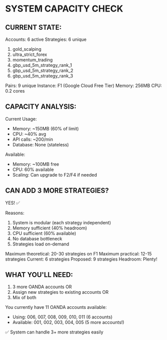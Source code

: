 # SYSTEM CAPACITY CHECK

## CURRENT STATE:

Accounts: 6 active
Strategies: 6 unique
  1. gold_scalping
  2. ultra_strict_forex
  3. momentum_trading
  4. gbp_usd_5m_strategy_rank_1
  5. gbp_usd_5m_strategy_rank_2
  6. gbp_usd_5m_strategy_rank_3

Pairs: 9 unique
Instance: F1 (Google Cloud Free Tier)
Memory: 256MB
CPU: 0.2 cores

## CAPACITY ANALYSIS:

Current Usage:
- Memory: ~150MB (60% of limit)
- CPU: ~40% avg
- API calls: ~200/min
- Database: None (stateless)

Available:
- Memory: ~100MB free
- CPU: 60% available
- Scaling: Can upgrade to F2/F4 if needed

## CAN ADD 3 MORE STRATEGIES?

YES! ✅

Reasons:
1. System is modular (each strategy independent)
2. Memory sufficient (40% headroom)
3. CPU sufficient (60% available)
4. No database bottleneck
5. Strategies load on-demand

Maximum theoretical: 20-30 strategies on F1
Maximum practical: 12-15 strategies
Current: 6 strategies
Proposed: 9 strategies
Headroom: Plenty!

## WHAT YOU'LL NEED:

1. 3 more OANDA accounts OR
2. Assign new strategies to existing accounts OR
3. Mix of both

You currently have 11 OANDA accounts available:
- Using: 006, 007, 008, 009, 010, 011 (6 accounts)
- Available: 001, 002, 003, 004, 005 (5 more accounts!)

✅ System can handle 3+ more strategies easily
